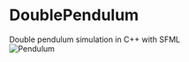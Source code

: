 # DoublePendulum
Double pendulum simulation in C++ with SFML  
![Pendulum](https://media.giphy.com/media/XNG07CNWr5yElze2Bg/giphy.gif)
